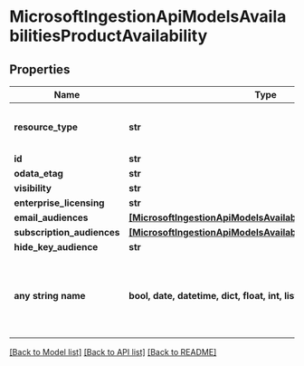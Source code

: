 # MicrosoftIngestionApiModelsAvailabilitiesProductAvailability


## Properties
Name | Type | Description | Notes
------------ | ------------- | ------------- | -------------
**resource_type** | **str** |  | [optional]  if omitted the server will use the default value of "ProductAvailability"
**id** | **str** |  | [optional] 
**odata_etag** | **str** |  | [optional] 
**visibility** | **str** |  | [optional] 
**enterprise_licensing** | **str** |  | [optional] 
**email_audiences** | [**[MicrosoftIngestionApiModelsAvailabilitiesAudienceMember]**](MicrosoftIngestionApiModelsAvailabilitiesAudienceMember.md) |  | [optional] 
**subscription_audiences** | [**[MicrosoftIngestionApiModelsAvailabilitiesAudienceMember]**](MicrosoftIngestionApiModelsAvailabilitiesAudienceMember.md) |  | [optional] 
**hide_key_audience** | **str** |  | [optional] 
**any string name** | **bool, date, datetime, dict, float, int, list, str, none_type** | any string name can be used but the value must be the correct type | [optional]

[[Back to Model list]](../README.md#documentation-for-models) [[Back to API list]](../README.md#documentation-for-api-endpoints) [[Back to README]](../README.md)


